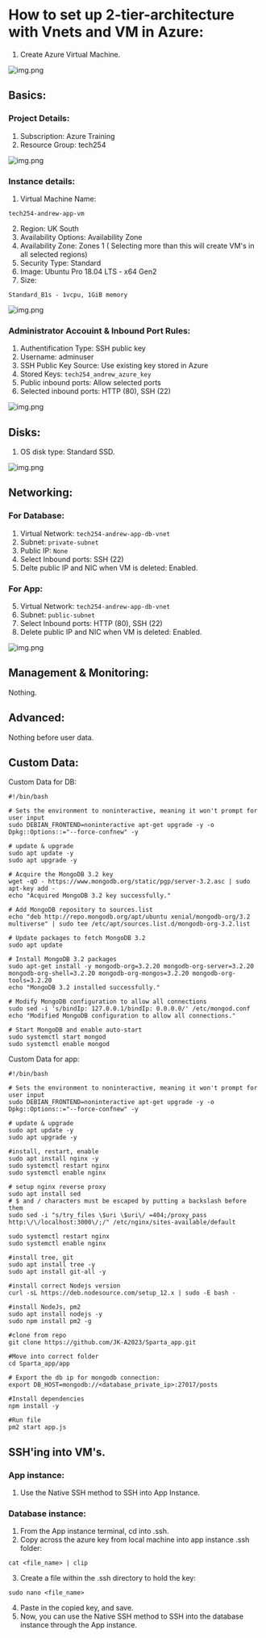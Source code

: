 # How to set up 2-tier-architecture with Vnets and VM in Azure:

1. Create Azure Virtual Machine.

![img.png](images/image.png)

## Basics:

### Project Details:

1. Subscription: Azure Training
2. Resource Group: tech254

![img.png](images/image-1.png)

### Instance details:

1. Virtual Machine Name: 

```
tech254-andrew-app-vm
```

2. Region: UK South
3. Availability Options: Availability Zone
4. Availability Zone: Zones 1 ( Selecting more than this will create VM's in all selected regions)
5. Security Type: Standard
6. Image: Ubuntu Pro 18.04 LTS - x64 Gen2
7. Size: 

```
Standard_B1s - 1vcpu, 1GiB memory
```

![img.png](images/image-2.png)

### Administrator Accouint & Inbound Port Rules:

1. Authentification Type: SSH public key
2. Username: adminuser
3. SSH Public Key Source: Use existing key stored in Azure
4. Stored Keys: `tech254_andrew_azure_key`
5. Public inbound ports: Allow selected ports
6. Selected inbound ports: HTTP (80), SSH (22)

![img.png](images/image-3.png)

## Disks:

1. OS disk type: Standard SSD.

![img.png](images/image-4.png)

## Networking:

### For Database:

1. Virtual Network: `tech254-andrew-app-db-vnet`
2. Subnet: `private-subnet`
3. Public IP: `None`
4. Select Inbound ports: SSH (22)
5. Delte public IP and NIC when VM is deleted: Enabled.

### For App:

5. Virtual Network: `tech254-andrew-app-db-vnet`
6. Subnet: `public-subnet`
7. Select Inbound ports: HTTP (80), SSH (22)
8. Delete public IP and NIC when VM is deleted: Enabled.

![img.png](images/image-5.png)

## Management & Monitoring:

Nothing.

## Advanced:

Nothing before user data.

## Custom Data:

Custom Data for DB:

```
#!/bin/bash

# Sets the environment to noninteractive, meaning it won't prompt for user input
sudo DEBIAN_FRONTEND=noninteractive apt-get upgrade -y -o Dpkg::Options::="--force-confnew" -y

# update & upgrade
sudo apt update -y
sudo apt upgrade -y

# Acquire the MongoDB 3.2 key
wget -qO - https://www.mongodb.org/static/pgp/server-3.2.asc | sudo apt-key add -
echo "Acquired MongoDB 3.2 key successfully."

# Add MongoDB repository to sources.list
echo "deb http://repo.mongodb.org/apt/ubuntu xenial/mongodb-org/3.2 multiverse" | sudo tee /etc/apt/sources.list.d/mongodb-org-3.2.list

# Update packages to fetch MongoDB 3.2
sudo apt update

# Install MongoDB 3.2 packages
sudo apt-get install -y mongodb-org=3.2.20 mongodb-org-server=3.2.20 mongodb-org-shell=3.2.20 mongodb-org-mongos=3.2.20 mongodb-org-tools=3.2.20
echo "MongoDB 3.2 installed successfully."

# Modify MongoDB configuration to allow all connections
sudo sed -i 's/bindIp: 127.0.0.1/bindIp: 0.0.0.0/' /etc/mongod.conf
echo "Modified MongoDB configuration to allow all connections."

# Start MongoDB and enable auto-start
sudo systemctl start mongod
sudo systemctl enable mongod
```

Custom Data for app:

```
#!/bin/bash

# Sets the environment to noninteractive, meaning it won't prompt for user input
sudo DEBIAN_FRONTEND=noninteractive apt-get upgrade -y -o Dpkg::Options::="--force-confnew" -y

# update & upgrade
sudo apt update -y
sudo apt upgrade -y

#install, restart, enable
sudo apt install nginx -y
sudo systemctl restart nginx
sudo systemctl enable nginx

# setup nginx reverse proxy
sudo apt install sed
# $ and / characters must be escaped by putting a backslash before them
sudo sed -i "s/try_files \$uri \$uri\/ =404;/proxy_pass http:\/\/localhost:3000\/;/" /etc/nginx/sites-available/default

sudo systemctl restart nginx
sudo systemctl enable nginx

#install tree, git
sudo apt install tree -y
sudo apt install git-all -y

#install correct Nodejs version
curl -sL https://deb.nodesource.com/setup_12.x | sudo -E bash -

#install NodeJs, pm2
sudo apt install nodejs -y
sudo npm install pm2 -g

#clone from repo
git clone https://github.com/JK-A2023/Sparta_app.git

#Move into correct folder
cd Sparta_app/app

# Export the db ip for mongodb connection:
export DB_HOST=mongodb://<database_private_ip>:27017/posts 

#Install dependencies
npm install -y

#Run file
pm2 start app.js
```

## SSH'ing into VM's.

### App instance:

1. Use the Native SSH method to SSH into App Instance.

### Database instance:

1. From the App instance terminal, cd into .ssh.
2. Copy across the azure key from local machine into app instance .ssh folder:

```
cat <file_name> | clip
```

3. Create a file within the .ssh directory to hold the key:

```
sudo nano <file_name>
```

4. Paste in the copied key, and save.
5. Now, you can use the Native SSH method to SSH into the database instance through the App instance.
